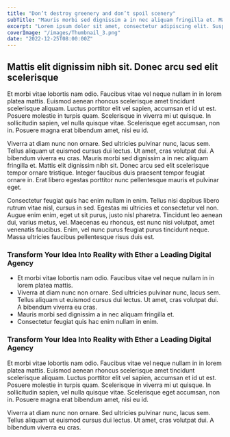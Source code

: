 ```yaml
---
title: "Don’t destroy greenery and don’t spoil scenery"
subTitle: "Mauris morbi sed dignissim a in nec aliquam fringilla et. Mattis elit dignissim nibh sit."
excerpt: "Lorem ipsum dolor sit amet, consectetur adipiscing elit. Suspendisse varius enim"
coverImage: "/images/Thumbnail_3.png"
date: "2022-12-25T08:00:00Z"
---
```


## Mattis elit dignissim nibh sit. Donec arcu sed elit scelerisque

Et morbi vitae lobortis nam odio. Faucibus vitae vel neque nullam in in lorem platea mattis. Euismod aenean rhoncus scelerisque amet tincidunt scelerisque aliquam. Luctus porttitor elit vel sapien, accumsan et id ut est. Posuere molestie in turpis quam. Scelerisque in viverra mi ut quisque. In sollicitudin sapien, vel nulla quisque vitae. Scelerisque eget accumsan, non in. Posuere magna erat bibendum amet, nisi eu id.

Viverra at diam nunc non ornare. Sed ultricies pulvinar nunc, lacus sem. Tellus aliquam ut euismod cursus dui lectus. Ut amet, cras volutpat dui. A bibendum viverra eu cras.
Mauris morbi sed dignissim a in nec aliquam fringilla et. Mattis elit dignissim nibh sit. Donec arcu sed elit scelerisque tempor ornare tristique. Integer faucibus duis praesent tempor feugiat ornare in. Erat libero egestas porttitor nunc pellentesque mauris et pulvinar eget.

Consectetur feugiat quis hac enim nullam in enim. Tellus nisi dapibus libero rutrum vitae nisl, cursus in sed. Egestas mi ultricies et consectetur vel non. Augue enim enim, eget ut sit purus, justo nisl pharetra. Tincidunt leo aenean dui, varius metus, vel. Maecenas eu rhoncus, est nunc nisi volutpat, amet venenatis faucibus. Enim, vel nunc purus feugiat purus tincidunt neque. Massa ultricies faucibus pellentesque risus duis est.

### Transform Your Idea Into Reality with Ether a Leading Digital Agency

- Et morbi vitae lobortis nam odio. Faucibus vitae vel neque nullam in in lorem platea mattis.
- Viverra at diam nunc non ornare. Sed ultricies pulvinar nunc, lacus sem. Tellus aliquam ut euismod cursus dui lectus. Ut amet, cras volutpat dui. A bibendum viverra eu cras.
- Mauris morbi sed dignissim a in nec aliquam fringilla et.
- Consectetur feugiat quis hac enim nullam in enim.

### Transform Your Idea Into Reality with Ether a Leading Digital Agency

Et morbi vitae lobortis nam odio. Faucibus vitae vel neque nullam in in lorem platea mattis. Euismod aenean rhoncus scelerisque amet tincidunt scelerisque aliquam. Luctus porttitor elit vel sapien, accumsan et id ut est. Posuere molestie in turpis quam. Scelerisque in viverra mi ut quisque. In sollicitudin sapien, vel nulla quisque vitae. Scelerisque eget accumsan, non in. Posuere magna erat bibendum amet, nisi eu id.

Viverra at diam nunc non ornare. Sed ultricies pulvinar nunc, lacus sem. Tellus aliquam ut euismod cursus dui lectus. Ut amet, cras volutpat dui. A bibendum viverra eu cras.
